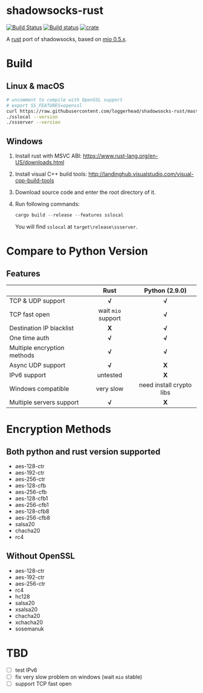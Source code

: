 # shadowsocks-rust
[![Build Status](https://travis-ci.org/loggerhead/shadowsocks-rust.svg?branch=master)](https://travis-ci.org/loggerhead/shadowsocks-rust)
[![Build status](https://ci.appveyor.com/api/projects/status/ti4hi7era48ltxq4?svg=true)](https://ci.appveyor.com/project/loggerhead/shadowsocks-rust)
[![crate](https://img.shields.io/crates/v/shadowsocks.svg)](https://crates.io/crates/shadowsocks)

A [rust](https://www.rust-lang.org) port of shadowsocks, based on [mio 0.5.x](https://crates.io/crates/mio).

# Build
## Linux & macOS
```bash
# uncomment to compile with OpenSSL support
# export SS_FEATURES=openssl
curl https://raw.githubusercontent.com/loggerhead/shadowsocks-rust/master/build.sh -sSf | sh
./sslocal --version
./ssserver --version
```

## Windows
1. Install rust with MSVC ABI: https://www.rust-lang.org/en-US/downloads.html
2. Install visual C++ build tools: http://landinghub.visualstudio.com/visual-cpp-build-tools
3. Download source code and enter the root directory of it.
4. Run following commands:

   ```rust
   cargo build --release --features sslocal
   ```

   You will find `sslocal` at `target\release\ssserver`.

# Compare to Python Version
## Features

|                             |        Rust        |      Python (2.9.0)      |
| --------------------------- | :----------------: | :----------------------: |
| TCP & UDP support           |       __√__        |          __√__           |
| TCP fast open               | wait `mio` support |          __√__           |
| Destination IP blacklist    |       __X__        |          __√__           |
| One time auth               |       __√__        |          __√__           |
| Multiple encryption methods |       __√__        |          __√__           |
| Async UDP support           |       __√__        |          __X__           |
| IPv6 support                |      untested      |          __X__           |
| Windows compatible          |     very slow      | need install crypto libs |
| Multiple servers support    |       __√__        |          __X__           |

# Encryption Methods
## Both python and rust version supported

* aes-128-ctr
* aes-192-ctr
* aes-256-ctr
* aes-128-cfb
* aes-256-cfb
* aes-128-cfb1
* aes-256-cfb1
* aes-128-cfb8
* aes-256-cfb8
* salsa20
* chacha20
* rc4

## Without OpenSSL
* aes-128-ctr
* aes-192-ctr
* aes-256-ctr
* rc4
* hc128
* salsa20
* xsalsa20
* chacha20
* xchacha20
* sosemanuk

# TBD
- [ ] test IPv6
- [ ] fix very slow problem on windows (wait `mio` stable)
- [ ] support TCP fast open
